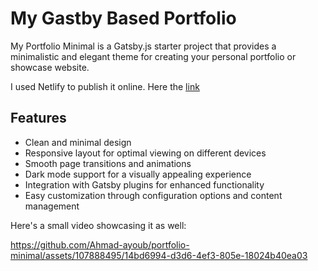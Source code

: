 # My Gastby Based Portfolio

My Portfolio Minimal is a Gatsby.js starter project that provides a minimalistic and elegant theme for creating your personal portfolio or showcase website. 

I used Netlify to publish it online. Here the [link](https://cheery-squirrel-1882bf.netlify.app)

## Features

- Clean and minimal design
- Responsive layout for optimal viewing on different devices
- Smooth page transitions and animations
- Dark mode support for a visually appealing experience
- Integration with Gatsby plugins for enhanced functionality
- Easy customization through configuration options and content management

Here's a small video showcasing it as well:

https://github.com/Ahmad-ayoub/portfolio-minimal/assets/107888495/14bd6994-d3d6-4ef3-805e-18024b40ea03

